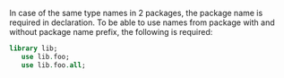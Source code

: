 In case of the same type names in 2 packages, the package name is required in declaration.
To be able to use names from package with and without package name prefix, the following is required:

```vhdl
library lib;
   use lib.foo;
   use lib.foo.all;
```
